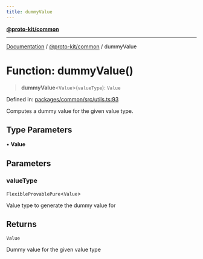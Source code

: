 ```yaml
---
title: dummyValue
---
```


[**@proto-kit/common**](../README.md)

***

[Documentation](../../../README.md) / [@proto-kit/common](../README.md) / dummyValue

# Function: dummyValue()

> **dummyValue**\<`Value`\>(`valueType`): `Value`

Defined in: [packages/common/src/utils.ts:93](https://github.com/proto-kit/framework/blob/28efa802e3737fc3b77339148b307ef7246f3ef1/packages/common/src/utils.ts#L93)

Computes a dummy value for the given value type.

## Type Parameters

• **Value**

## Parameters

### valueType

`FlexibleProvablePure`\<`Value`\>

Value type to generate the dummy value for

## Returns

`Value`

Dummy value for the given value type
